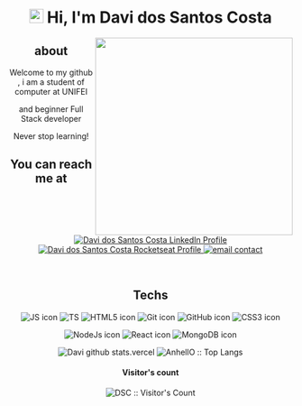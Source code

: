 
  <h1 align="center"><img src="https://media.giphy.com/media/hvRJCLFzcasrR4ia7z/giphy.gif" width="25px"> Hi, I'm Davi
    dos Santos Costa</h1>

  <img align="right" src="https://i.imgur.com/P2eHx9l.png" width="350" />
  <h2 align="center">about</h2>

  <p align="center">
    Welcome to my github , i am a student of computer at UNIFEI </p>
  <p align="center">and beginner Full Stack developer</p>



  <p align="center"> Never stop learning! </p>

  <h2 align="center">You can reach me at</h2>

  <p align="center">

   <a href="https://www.linkedin.com/in/davi-dos-santos-costa-22687b207/" target="_blank">
      <img src="https://img.shields.io/badge/-Linkedin-blue" alt="Davi dos Santos Costa LinkedIn Profile">
    </a>
    <a href="https://app.rocketseat.com.br/me/davi-dos-santos-costa-04473" target="_blank">
      <img src="https://img.shields.io/badge/-Rocketseat%20Profile-purple"
        alt="Davi dos Santos Costa Rocketseat Profile">
    </a>
    <a href="mailto:daviita1@hotmail.com">
      <img src="https://img.shields.io/badge/-email-red" alt="email contact">
    </a>
  </p>
  <div>
    <p>
      <br>
    </p>
    <h2 align="center">Techs</h2>

   <p align="center">
      <img src="https://img.shields.io/badge/-JavaScript-black?style=flat-square&logo=javascript" alt="JS icon">
      <img src="https://img.shields.io/badge/-TypeScript-black?style=flat-square&logo=typescript" alt=TS icon">
      <img src="https://img.shields.io/badge/-HTML5-black?style=flat-square&logo=html5&logoColor=white"
        alt="HTML5 icon">
      <img src="https://img.shields.io/badge/-Git-black?style=flat-square&logo=git" alt="Git icon">
      <img src="https://img.shields.io/badge/-GitHub-black?style=flat-square&logo=github" alt="GitHub icon">
      <img src="https://img.shields.io/badge/-CSS3-black?style=flat-square&logo=css3" alt="CSS3 icon">

   </p>
   <p align="center">
      <img src="https://img.shields.io/badge/-Nodejs-black?style=flat-square&logo=Node.js" alt="NodeJs icon">
      <img src="https://img.shields.io/badge/-React-black?style=flat-square&logo=react" alt="React icon">
      <img src="https://img.shields.io/badge/-MongoDB-black?style=flat-square&logo=mongodb" alt="MongoDB icon">

   </p>

  </div>

  <p align="center">
  <img src="https://github-readme-stats.vercel.app/api?username=Davi-dosSantos&theme=midnight-purple&show_icons=true"
      alt="Davi github stats.vercel" />
  <img
      src="https://github-readme-stats.vercel.app/api/top-langs/?username=Davi-dosSantos&langs_count=10&theme=tokyonight&layout=compact"
      alt="AnhellO :: Top Langs" />    
  </p>

  <h4 align="center">Visitor's count</h4>
  <p align="center"><img src="https://profile-counter.glitch.me/{Davi-dosSantos}/count.svg"
      alt="DSC :: Visitor's Count" /></p>


